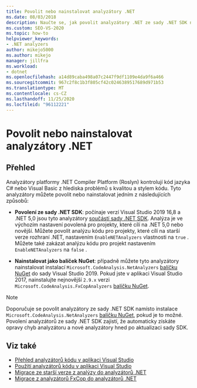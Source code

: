 ```yaml
---
title: Povolit nebo nainstalovat analyzátory .NET
ms.date: 08/03/2018
description: Naučte se, jak povolit analyzátory .NET ze sady .NET SDK nebo nainstalovat tyto analyzátory jako balíček NuGet.
ms.custom: SEO-VS-2020
ms.topic: how-to
helpviewer_keywords:
- .NET analyzers
author: mikejo5000
ms.author: mikejo
manager: jillfra
ms.workload:
- dotnet
ms.openlocfilehash: a14d89caba498a07c2447f9df1109e4da9f6a466
ms.sourcegitcommit: 967c2f8c1b3f805cf42c0246389517689d971b53
ms.translationtype: MT
ms.contentlocale: cs-CZ
ms.lasthandoff: 11/25/2020
ms.locfileid: "96112221"
---
```

# <a name="enable-or-install-net-analyzers"></a>Povolit nebo nainstalovat analyzátory .NET

## <a name="overview"></a>Přehled

Analyzátory platformy .NET Compiler Platform (Roslyn) kontrolují kód jazyka C# nebo Visual Basic z hlediska problémů s kvalitou a stylem kódu. Tyto analyzátory můžete povolit nebo nainstalovat jedním z následujících způsobů:

- **Povolení ze sady .NET SDK**: počínaje verzí Visual Studio 2019 16,8 a .NET 5,0 jsou tyto analyzátory [součástí sady .NET SDK](/dotnet/fundamentals/code-analysis/overview). Analýza je ve výchozím nastavení povolená pro projekty, které cílí na .NET 5,0 nebo novější. Můžete povolit analýzu kódu pro projekty, které cílí na starší verze rozhraní .NET, nastavením `EnableNETAnalyzers` vlastnosti na `true` . Můžete také zakázat analýzu kódu pro projekt nastavením `EnableNETAnalyzers` na `false` .

- **Nainstalovat jako balíček NuGet**: případně můžete tyto analyzátory nainstalovat instalací `Microsoft.CodeAnalysis.NetAnalyzers` [balíčku NuGet](https://www.nuget.org/packages/Microsoft.CodeAnalysis.NetAnalyzers) do sady Visual Studio 2019. Pokud jste v aplikaci Visual Studio 2017, nainstalujte nejnovější `2.9.x` verzi `Microsoft.CodeAnalysis.FxCopAnalyzers` [balíčku NuGet](https://www.nuget.org/packages/Microsoft.CodeAnalysis.FxCopAnalyzers/).

> [!NOTE]
> Doporučuje se povolit analyzátory ze sady .NET SDK namísto instalace `Microsoft.CodeAnalysis.NetAnalyzers` [balíčku NuGet](https://www.nuget.org/packages/Microsoft.CodeAnalysis.NetAnalyzers), pokud je to možné. Povolení analyzátorů ze sady .NET SDK zajistí, že automaticky získáte opravy chyb analyzátoru a nové analyzátory hned po aktualizaci sady SDK.

## <a name="see-also"></a>Viz také

- [Přehled analyzátorů kódu v aplikaci Visual Studio](roslyn-analyzers-overview.md)
- [Použití analyzátorů kódu v aplikaci Visual Studio](use-roslyn-analyzers.md)
- [Migrace ze starší verze z analýzy do analyzátorů .NET](migrate-from-legacy-analysis-to-net-analyzers.md)
- [Migrace z analyzátorů FxCop do analyzátorů .NET](migrate-from-fxcop-analyzers-to-net-analyzers.md)
